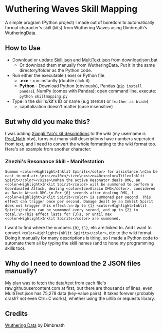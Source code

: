 # Wuthering Waves Skill Mapping
A simple program (Python project) I made out of boredom to automatically format character's skill (kits) from Wuthering Waves using Dimbreath's WutheringData.

## How to Use
* Download or update [Skill.json](https://github.com/Dimbreath/WutheringData/blob/master/ConfigDB/Skill.json) and [MultiText.json](https://github.com/Dimbreath/WutheringData/blob/master/TextMap/en/MultiText.json) from downloadjson.bat
  * Or download them manually from WutheringData. Put it in the same directory/folder as the Python code.
* Run either the executable (.exe) or Python file.
  * **.exe** - run instantly (double click it)
  * **Python** - Download Python (obviously), Pandas (`pip install pandas`), NumPy (comes with Pandas); open command line, execute: `python skillmapping.py`
* Type in the skill's/kit's ID or name (e.g `1000101` or `feather as blade`)
  * capitalization doesn't matter (case insensitive)

## But why did you make this?
I was adding [Xiangli Yao's kit descriptions](https://wutheringwaves.fandom.com/wiki/Xiangli_Yao/Combat) to the wiki (my username is [Real_Nath](https://wutheringwaves.fandom.com/wiki/User:Real_Nath) btw), turns out many skill descriptions have numbers seperated from text, and I need to convert the whole formatting to the wiki format too. Here's an example from another character:
### Zhezhi's Resonance Skill - Manifestation
```
Summon <color=Highlight>Inklit Spirits</color> for assistance.\nCan be cast in mid-air.\n<size=10></size>\n<size=40><color=Title>Inklit Spirit</color></size>\nWhen the active Resonator deals DMG, an <color=Highlight>Inklit Spirit</color> will be summoned to perform a Coordinated Attack, dealing <color=Ice>Glacio DMG</color>, considered as Basic Attack DMG.\n-For {0} seconds after dealing DMG, 1 <color=Highlight>Inklit Spirit</color> is summoned per second. This effect can trigger once per second. Damage dealt by an Inklit Spirit does not trigger this effect.\n-Up to {1} <color=Highlight>Inklit Spirit</color> can be summoned every second, and up to {2} in total.\n-This effect lasts for {3}s, or until max <color=Highlight>Inklit Spirits</color> are summoned.
```
I want to find where the numbers `{0}`, `{1}`, etc are linked to. And I want to convert `<color=Highlight>Inklit Spirits</color>`, etc to the wiki format. Doing it manually for many descriptions is tiring, so I made a Python code to automate them all by typing the skill names (and to hone my programming skills too).

## Why do I need to download the 2 JSON files manually?
My plan was to fetch the data/text from each file's raw.githubusercontent.com at first, but there are thousands of lines, even MultiText.json has 75,278 data (key-value pairs). It takes forever (probably crash? not even Ctrl+C works), whether using the urllib or requests library.

## Credits
[Wuthering Data](https://github.com/Dimbreath/WutheringData) by Dimbreath
